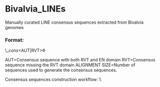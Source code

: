 # Bivalvia_LINEs
Manually curated LINE consensus sequences extracted from Bivalvia genomes

### Format:

\\<SPECIES NAME>_<PROGRESSIVE NUMBER>_cons_<AUT|RVT>#<RepeatMasker classification> <LINE CLADE> <ALIGNMENT SIZE>

AUT=Consensus sequence with both RVT and EN domain
RVT=Consensus sequence missing the RVT domain
ALIGNMENT SIZE=Number of sequences used to generate the consensus sequences.

Consensus sequences construction workflow:
1. 
